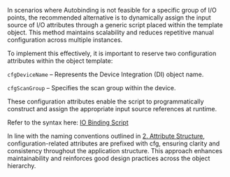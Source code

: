 In scenarios where Autobinding is not feasible for a specific group of I/O points, the recommended alternative is to dynamically assign the input source of I/O attributes through a generic script placed within the template object. This method maintains scalability and reduces repetitive manual configuration across multiple instances.

To implement this effectively, it is important to reserve two configuration attributes within the object template:

`cfgDeviceName` – Represents the Device Integration (DI) object name.

`cfgScanGroup` – Specifies the scan group within the device.

These configuration attributes enable the script to programmatically construct and assign the appropriate input source references at runtime.

Refer to the syntax here:
[IO Binding Script](bindingIOScript.vb)

In line with the naming conventions outlined in [2. Attribute Structure](2.%Attribute%Structure.md), configuration-related attributes are prefixed with cfg, ensuring clarity and consistency throughout the application structure. This approach enhances maintainability and reinforces good design practices across the object hierarchy.
